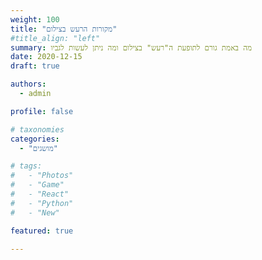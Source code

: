 ```yaml
---
weight: 100
title: "מקורות הרעש בצילום"
#title_align: "left"
summary: מה באמת גורם לתופעת ה"רעש" בצילום ומה ניתן לעשות לגביו 
date: 2020-12-15
draft: true

authors: 
  - admin

profile: false

# taxonomies
categories: 
  - "מושגים"

# tags:
#   - "Photos"
#   - "Game"
#   - "React"
#   - "Python"
#   - "New"

featured: true

---
```






